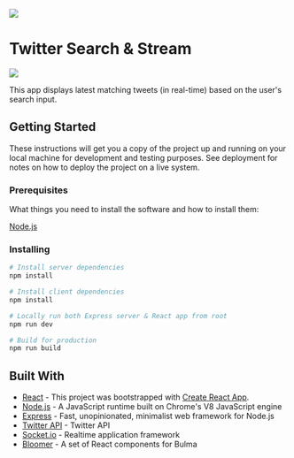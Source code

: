 ![](https://i.imgur.com/5J9WDiy.png)

# Twitter Search & Stream

![](https://i.imgur.com/rcv19m1.gif)

This app displays latest matching tweets (in real-time) based on the user's search input.

## Getting Started

These instructions will get you a copy of the project up and running on your local machine for development and testing purposes. See deployment for notes on how to deploy the project on a live system.

### Prerequisites

What things you need to install the software and how to install them:

[Node.js](https://nodejs.org/en/)

### Installing

```bash
# Install server dependencies
npm install

# Install client dependencies
npm install

# Locally run both Express server & React app from root
npm run dev

# Build for production
npm run build
```

## Built With

- [React](https://reactjs.org/) - This project was bootstrapped with [Create React App](https://github.com/facebook/create-react-app).
- [Node.js](https://nodejs.org/en/) - A JavaScript runtime built on Chrome's V8 JavaScript engine
- [Express](https://expressjs.com/) - Fast, unopinionated, minimalist web framework for Node.js
- [Twitter API](https://www.npmjs.com/package/twitter) - Twitter API
- [Socket.io](https://socket.io/) - Realtime application framework
- [Bloomer](https://bloomer.js.org/#/) - A set of React components for Bulma
